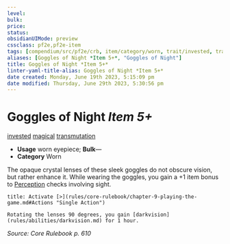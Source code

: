 ```yaml
---
level:
bulk:
price:
status:
obsidianUIMode: preview
cssclass: pf2e,pf2e-item
tags: [compendium/src/pf2e/crb, item/category/worn, trait/invested, trait/magical, trait/transmutation]
aliases: [Goggles of Night *Item 5+*, "Goggles of Night"]
title: Goggles of Night *Item 5+*
linter-yaml-title-alias: Goggles of Night *Item 5+*
date created: Monday, June 19th 2023, 5:15:09 pm
date modified: Thursday, June 29th 2023, 5:30:56 pm
---
```


# Goggles of Night *Item 5+*

[invested](rules/traits/invested.md) [magical](rules/traits/magical.md) [transmutation](rules/traits/transmutation.md)  

- **Usage** worn eyepiece; **Bulk**—
- **Category** Worn

The opaque crystal lenses of these sleek goggles do not obscure vision, but rather enhance it. While wearing the goggles, you gain a +1 item bonus to [Perception](compendium/skills.md#Perception) checks involving sight.

```ad-embed-ability
title: Activate [>](rules/core-rulebook/chapter-9-playing-the-game.md#Actions "Single Action")

Rotating the lenses 90 degrees, you gain [darkvision](rules/abilities/darkvision.md) for 1 hour.
```

*Source: Core Rulebook p. 610*
